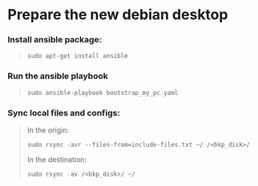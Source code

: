 # Prepare the new debian desktop

### Install ansible package:
> ```
> sudo apt-get install ansible
> ```
### Run the ansible playbook
> ```
> sudo ansible-playbook bootstrap_my_pc.yaml
> ```
### Sync local files and configs:
> In the origin:
> ```
> sudo rsync -avr --files-from=include-files.txt ~/ /<bkp_disk>/
> ```
> In the destination:
> ```
> sudo rsync -av /<bkp_disk>/ ~/ 
> ```